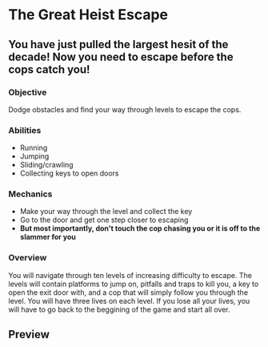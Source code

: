 # The Great Heist Escape
## You have just pulled the largest hesit of the decade! Now you need to escape before the cops catch you!
### Objective
Dodge obstacles and find your way through levels to escape the cops.
### Abilities
* Running
* Jumping
* Sliding/crawling
* Collecting keys to open doors
### Mechanics
* Make your way through the level and collect the key
* Go to the door and get one step closer to escaping
* __But most importantly, don't touch the cop chasing you or it is off to the slammer for you__
### Overview
You will navigate through ten levels of increasing difficulty to escape. The levels will contain platforms to jump on, pitfalls and traps to kill you, a key to open the exit door with, and a cop that will simply follow you through the level. You will have three lives on each level. If you lose all your lives, you will have to go back to the beggining of the game and start all over.
## Preview
